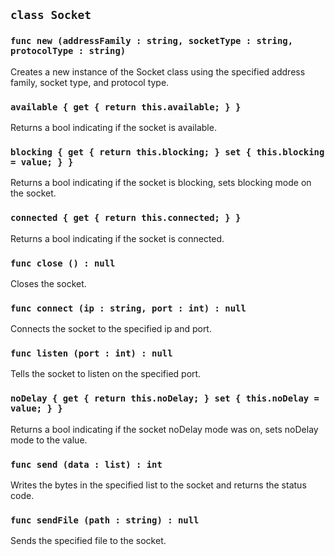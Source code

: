 ## ```class Socket```

### ```func new (addressFamily : string, socketType : string, protocolType : string)```
Creates a new instance of the Socket class using the specified address family, socket type, and protocol type.

### ```available { get { return this.available; } }```
Returns a bool indicating if the socket is available.

### ```blocking { get { return this.blocking; } set { this.blocking = value; } }```
Returns a bool indicating if the socket is blocking, sets blocking mode on the socket.

### ```connected { get { return this.connected; } }```
Returns a bool indicating if the socket is connected.

### ```func close () : null```
Closes the socket.

### ```func connect (ip : string, port : int) : null```
Connects the socket to the specified ip and port.

### ```func listen (port : int) : null```
Tells the socket to listen on the specified port.

### ```noDelay { get { return this.noDelay; } set { this.noDelay = value; } }```
Returns a bool indicating if the socket noDelay mode was on, sets noDelay mode to the value.

### ```func send (data : list) : int```
Writes the bytes in the specified list to the socket and returns the status code.

### ```func sendFile (path : string) : null```
Sends the specified file to the socket.
